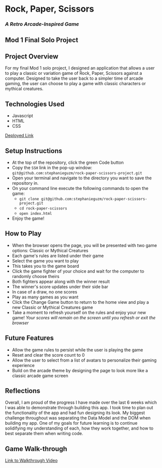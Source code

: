 # Rock, Paper, Scissors
### *A Retro Arcade-Inspired Game*
## Mod 1 Final Solo Project

## Project Overview
For my final Mod 1 solo project, I designed an application that allows a user to play a classic or variation game of Rock, Paper, Scissors against a computer. Designed to take the user back to a simpler time of arcade gaming, the user can choose to play a game with classic characters or mythical creatures.

## Technologies Used
* Javascript
* HTML
* CSS

[Deployed Link](https://stephanieguzm.github.io/rock-paper-scissors-project/) 

## Setup Instructions
* At the top of the repository, click the green Code button
* Copy the `SSH` link in the pop-up window: `git@github.com:stephanieguzm/rock-paper-scissors-project.git`
* Open your terminal and navigate to the directory you want to save the repository in.
* On your command line execute the following commands to open the game:
  * `git clone git@github.com:stephanieguzm/rock-paper-scissors-project.git`
  * `cd rock-paper-scissors`
  * `open index.html`
* Enjoy the game!

## How to Play
* When the browser opens the page, you will be presented with two game options: Classic or Mythical Creatures
* Each game's rules are listed under their game
* Select the game you want to play
* This takes you to the game board
* Click the game fighter of your choice and wait for the computer to randomly choose theirs
* Both fighters appear along with the winner result
* The winner's score updates under their side bar
* In case of a draw, no one scores
* Play as many games as you want
* Click the Change Game button to return to the home view and play a new Classic or Mythical Creatures game
* Take a moment to refresh yourself on the rules and enjoy your new game!
*Your scores will remain on the screen until you refresh or exit the browser*

## Future Features
* Allow the game rules to persist while the user is playing the game
* Reset and clear the score count to 0
* Allow the user to select from a list of avatars to personalize their gaming experience
* Build on the arcade theme by designing the page to look more like a classic arcade game screen

## Reflections
Overall, I am proud of the progress I have made over the last 6 weeks which I was able to demonstrate through building this app. I took time to plan out the functionality of the app and had fun designing its look. My biggest challenge throughout was separating the Data Model and the DOM when building my app. One of my goals for future learning is to continue solidifying my understanding of each, how they work together, and how to best separate them when writing code.

## Game Walk-through

[Link to Walkthrough Video](https://user-images.githubusercontent.com/101955307/173699505-82b5311e-160e-414b-a147-143e42b43d13.mov)
